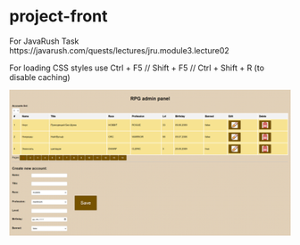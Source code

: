 # project-front

<p>For JavaRush Task https://javarush.com/quests/lectures/jru.module3.lecture02</p>

<p>For loading CSS styles use Ctrl + F5 // Shift + F5 // Ctrl + Shift + R (to disable caching)</p>

![PreviewImage](finish.png)
